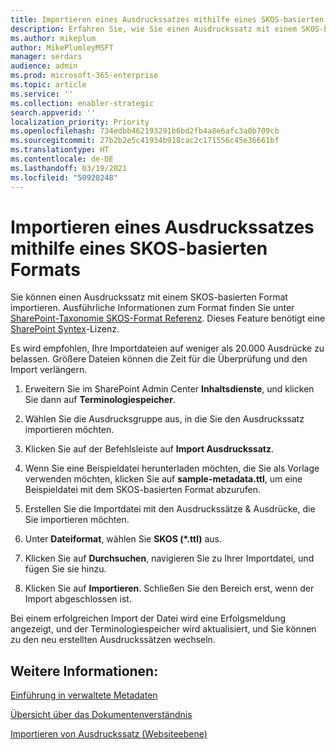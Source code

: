 ```yaml
---
title: Importieren eines Ausdruckssatzes mithilfe eines SKOS-basierten Formats
description: Erfahren Sie, wie Sie einen Ausdruckssatz mit einem SKOS-basierten Format importieren
ms.author: mikeplum
author: MikePlumleyMSFT
manager: serdars
audience: admin
ms.prod: microsoft-365-enterprise
ms.topic: article
ms.service: ''
ms.collection: enabler-strategic
search.appverid: ''
localization_priority: Priority
ms.openlocfilehash: 734edbb462193291b6bd2fb4a8e6afc3a0b709cb
ms.sourcegitcommit: 27b2b2e5c41934b918cac2c171556c45e36661bf
ms.translationtype: HT
ms.contentlocale: de-DE
ms.lasthandoff: 03/19/2021
ms.locfileid: "50928248"
---
```

# <a name="import-a-term-set-using-a-skos-based-format"></a>Importieren eines Ausdruckssatzes mithilfe eines SKOS-basierten Formats

Sie können einen Ausdruckssatz mit einem SKOS-basierten Format importieren. Ausführliche Informationen zum Format finden Sie unter [SharePoint-Taxonomie SKOS-Format Referenz](skos-format-reference.md). Dieses Feature benötigt eine [SharePoint Syntex](index.md)-Lizenz.

Es wird empfohlen, Ihre Importdateien auf weniger als 20.000 Ausdrücke zu belassen. Größere Dateien können die Zeit für die Überprüfung und den Import verlängern.

1. Erweitern Sie im SharePoint Admin Center **Inhaltsdienste**, und klicken Sie dann auf **Terminologiespeicher**.

2. Wählen Sie die Ausdrucksgruppe aus, in die Sie den Ausdruckssatz importieren möchten.

3. Klicken Sie auf der Befehlsleiste auf **Import Ausdruckssatz**.
 
4.  Wenn Sie eine Beispieldatei herunterladen möchten, die Sie als Vorlage verwenden möchten, klicken Sie auf **sample-metadata.ttl**, um eine Beispieldatei mit dem SKOS-basierten Format abzurufen.
 
5.  Erstellen Sie die Importdatei mit den Ausdruckssätze & Ausdrücke, die Sie importieren möchten.

6.  Unter **Dateiformat**, wählen Sie **SKOS (*.ttl)** aus.

7.  Klicken Sie auf **Durchsuchen**, navigieren Sie zu Ihrer Importdatei, und fügen Sie sie hinzu.

8.  Klicken Sie auf **Importieren**. Schließen Sie den Bereich erst, wenn der Import abgeschlossen ist.

Bei einem erfolgreichen Import der Datei wird eine Erfolgsmeldung angezeigt, und der Terminologiespeicher wird aktualisiert, und Sie können zu den neu erstellten Ausdruckssätzen wechseln.

## <a name="see-also"></a>Weitere Informationen:

[Einführung in verwaltete Metadaten](/sharepoint/managed-metadata)

[Übersicht über das Dokumentenverständnis](document-understanding-overview.md)

[Importieren von Ausdruckssatz (Websiteebene)](https://support.microsoft.com/office/168fbc86-7fce-4288-9a1f-b83fc3921c18)